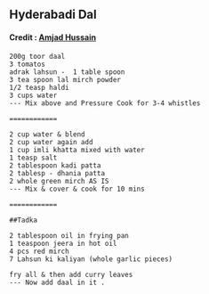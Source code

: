 ## Hyderabadi Dal

#### Credit : [Amjad Hussain](https://www.linkedin.com/in/amjad-hussain-07b35115/)

```
200g toor daal
3 tomatos 
adrak lahsun -  1 table spoon
3 tea spoon lal mirch powder
1/2 teasp haldi 
3 cups water
--- Mix above and Pressure Cook for 3-4 whistles

============

2 cup water & blend
2 cup water again add
1 cup imli khatta mixed with water
1 teasp salt
2 tablespoon kadi patta
2 tablesp - dhania patta
2 whole green mirch AS IS
--- Mix & cover & cook for 10 mins

============

##Tadka

2 tablespoon oil in frying pan
1 teaspoon jeera in hot oil
4 pcs red mirch
7 Lahsun ki kaliyan (whole garlic pieces)

fry all & then add curry leaves 
--- Now add daal in it .
```
